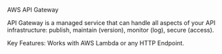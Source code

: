 AWS API Gateway

API Gateway is a managed service that can handle all aspects of your API infrastructure: publish, maintain (version), monitor (log), secure (access).

Key Features:
Works with AWS Lambda or any HTTP Endpoint.
